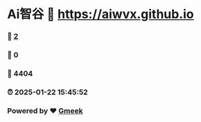 # Ai智谷 :link: https://aiwvx.github.io 
### :page_facing_up: [2](https://aiwvx.github.io/tag.html) 
### :speech_balloon: 0 
### :hibiscus: 4404 
### :alarm_clock: 2025-01-22 15:45:52 
### Powered by :heart: [Gmeek](https://github.com/Meekdai/Gmeek)
